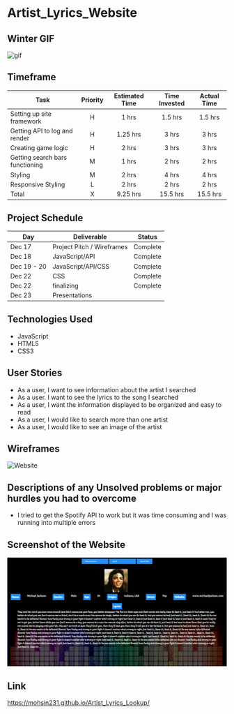 # Artist_Lyrics_Website

## Winter GIF
<img src="https://media.giphy.com/media/3xz2BvAjg73osHP2ww/source.gif" alt="gif" height="300" width="350"/>

 ## Timeframe
 
| Task | Priority | Estimated Time | Time Invested | Actual Time |
| --- | :---: |  :---: | :---: | :---: |
| Setting up site framework | H | 1 hrs| 1.5 hrs | 1.5 hrs |
| Getting API to log and render | H |  1.25 hrs| 3 hrs | 3 hrs | Spotify API didn't work
| Creating game logic | H | 2 hrs| 3 hrs |  3 hrs  |
| Getting search bars functioning | M | 1 hrs|  2 hrs | 2 hrs |
| Styling| M | 2 hrs|   4 hrs|  4 hrs |
| Responsive Styling | L | 2 hrs| 2 hrs |  2 hrs  |
| Total | X | 9.25 hrs | 15.5 hrs  |  15.5 hrs|

## Project Schedule 

|  Day | Deliverable | Status
|---|---| ---|
|Dec 17| Project Pitch / Wireframes | Complete
|Dec 18| JavaScript/API | Complete
|Dec 19 - 20 | JavaScript/API/CSS | Complete
|Dec 22| CSS  | Complete
|Dec 22| finalizing | Complete
|Dec 23| Presentations |

## Technologies Used 
* JavaScript
* HTML5
* CSS3

## User Stories 
* As a user, I want to see information about the artist I searched
* As a user. I want to see the lyrics to the song I searched
* As a user, I want the information displayed to be organized and easy to read
* As a user, I would like to search more than one artist
* As a user, I would like to see an image of the artist

## Wireframes 
![Website](wireframe.jpg)

## Descriptions of any Unsolved problems or major hurdles you had to overcome
* I tried to get the Spotify API to work but it was time consuming and I was running into multiple errors

## Screenshot of the Website 
![Website](screenshot.PNG)

## Link
https://mohsin231.github.io/Artist_Lyrics_Lookup/


